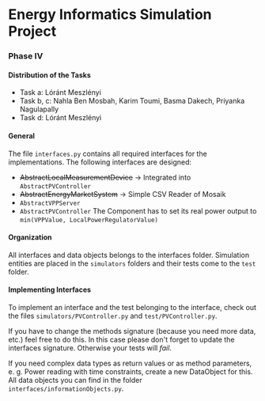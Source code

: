 # Energy Informatics Simulation Project
### Phase IV

#### Distribution of the Tasks
- Task a: Lóránt Meszlényi
- Task b, c: Nahla Ben Mosbah, Karim Toumi, Basma Dakech, Priyanka Nagulapally
- Task d: Lóránt Meszlényi

#### General
The file `interfaces.py` contains all required interfaces for the implementations.
The following interfaces are designed:
- ~~AbstractLocalMeasurementDevice~~ -> Integrated into `AbstractPVController`
- ~~AbstractEnergyMarketSystem~~ -> Simple CSV Reader of Mosaik
- `AbstractVPPServer`
- `AbstractPVController`
  The Component has to set its real power output to `min(VPPValue, LocalPowerRegulatorValue)`

#### Organization
All interfaces and data objects belongs to the interfaces folder.
Simulation entities are placed in the `simulators` folders and their tests come to the `test` folder.


#### Implementing Interfaces
To implement an interface and the test belonging to the interface, check out the files `simulators/PVController.py` and
`test/PVController.py`.

If you have to change the methods signature (because you need more data, etc.) feel free to do this. In this case please
don't forget to update the interfaces signature. Otherwise your tests will *fail*.

If you need complex data types as return values or as method parameters, e. g. Power reading with time constraints, 
create a new DataObject for this. All data objects you can find in the folder `interfaces/informationObjects.py`.
